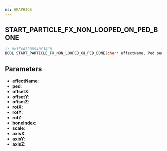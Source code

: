 ```yaml
---
ns: GRAPHICS
---
```

## START_PARTICLE_FX_NON_LOOPED_ON_PED_BONE

```c
// 0x3FAA72BD940C3AC0
BOOL START_PARTICLE_FX_NON_LOOPED_ON_PED_BONE(char* effectName, Ped ped, float offsetX, float offsetY, float offsetZ, float rotX, float rotY, float rotZ, int boneIndex, float scale, BOOL axisX, BOOL axisY, BOOL axisZ);
```

## Parameters
* **effectName**:
* **ped**:
* **offsetX**:
* **offsetY**:
* **offsetZ**:
* **rotX**:
* **rotY**:
* **rotZ**:
* **boneIndex**:
* **scale**:
* **axisX**:
* **axisY**:
* **axisZ**:
